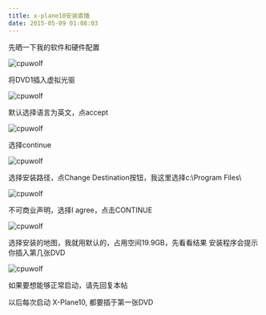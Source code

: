 ```yaml
---
title: x-plane10安装直播
date: 2015-05-09 01:08:03
---
```





先晒一下我的软件和硬件配置

![cpuwolf](/images/data/attachment/201505/09/095253oz6ooxumzvuxqzul.jpg)

将DVD1插入虚拟光驱

![cpuwolf](/images/data/attachment/201505/09/090116bt2oph3jqqwj8ax0.jpg)

默认选择语言为英文，点accept

![cpuwolf](/images/data/attachment/201505/09/090305eommsm81aaao7cbj.jpg)

选择continue

![cpuwolf](/images/data/attachment/201505/09/090355rr44g8b84rg4lqlp.jpg)

选择安装路径，点Change Destination按钮，我这里选择c:\\Program Files\\

![cpuwolf](/images/data/attachment/201505/09/090519nyg5hyyughysgqbb.jpg)

不可商业声明，选择I agree，点击CONTINUE

![cpuwolf](/images/data/attachment/201505/09/090649gnrb7sw7wkxs9s8l.jpg)

选择安装的地图，我就用默认的，占用空间19.9GB，先看看结果
安装程序会提示你插入第几张DVD

![cpuwolf](/images/data/attachment/201505/09/094106fkh3va20rru2u2wv.jpg)

如果要想能够正常启动，请先回复本帖


以后每次启动 X-Plane10, 都要插于第一张DVD

